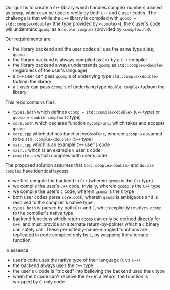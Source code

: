 Our goal is to create a `C++` library which handles complex numbers aliased as `qcomp`, which can be used directly by both `C++` and `C` user codes.
The challenge is that while the `C++` library is compiled with `qcomp = std::complex<double>` (the type provided by `<complex>`), 
the `C` user's code will understand `qcomp` as a `double complex` (provided by `<complex.h>`).

Our requirements are:
- the library backend and the user codes all use the same type alias; `qcomp`
- the library backend is always compiled as `C++` by a `C++` compiler
- the library backend always understands `qcomp` as `std::complex<double>` (regardless of the user's language)
- a `C++` user can pass `qcomp`'s of underlying type `std::complex<double>` to/from the library
- a `C` user can pass `qcomp`'s of underlying type `double complex` to/from the library

This repo contains files:
- `types.both` which defines `qcomp = std::complex<double>` (`C++` type) or `qcomp = double complex` (`C` type)
- `core.both` which declares function `myCompFunc`, which takes and accepts `qcomp`
- `core.cpp` which defines function `myCompFunc`, wherein `qcomp` is assumed to be `std::complex<double>` (`C++` type)
- `main.cpp` which is an example `C++` user's code
- `main.c` which is an example `C` user's code
- `compile.sh` which compiles both user's code

The proposed solution assumes that `std::complex<double>` and `double complex` have identical layouts. 
- we first compile the backend in `C++` (wherein `qcomp` is the `C++` type)
- we compile the user's `C++` code, trivially, wherein `qcomp` is the `C++` type
- we compile the user's `C` code, wherein `qcomp` is the `C` type
- both user codes parse `core.both`, wherein `qcomp` is ambiguous and is resolved to the compiler's native type
- `types.both` is parsed by both `C++` and `C`, which explicitly resolves `qcomp` to the compiler's native type
- backend functions which return `qcomp` can only be defined directly for `C++`, and must provide an alternate return-by-pointer which a `C` binary can safely call. These permittedly-name-mangled functions are replicated in code compiled only by `C`, by wrapping the alternate function.

In essence:
- user's code uses the native type of their language (`C` vs `C++`)
- the backend always uses the `C++` type
- the user's `C` code is "tricked" into believing the backend used the `C` type
- when the `C` code can't receive the `C++` in a return, the function is wrapped by `C`-only code
